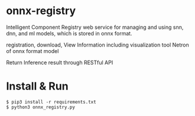 # onnx-registry
Intelligent Component Registry web service for managing and using snn, dnn, and ml models, which is stored in onnx format.

registration, download, View Information including visualization tool Netron of onnx format model

Return Inference result through RESTful API


# Install & Run
```
$ pip3 install -r requirements.txt
$ python3 onnx_registry.py
```
